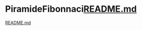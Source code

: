 # PiramideFibonnaci[README.md](https://github.com/JaaumG/PiramideFibonnaci/files/8950776/README.md)
[README.md](https://github.com/JaaumG/PiramideFibonnaci/files/8950779/README.md)
